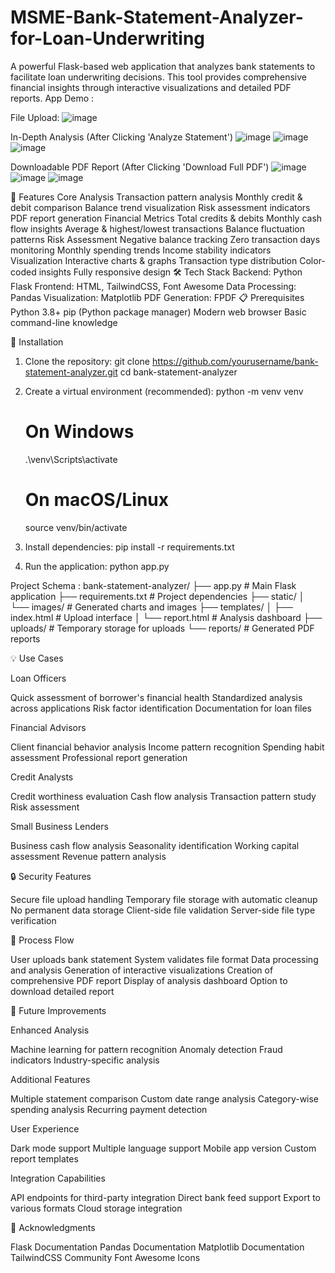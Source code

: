 # MSME-Bank-Statement-Analyzer-for-Loan-Underwriting
A powerful Flask-based web application that analyzes bank statements to facilitate loan underwriting decisions. This tool provides comprehensive financial insights through interactive visualizations and detailed PDF reports.
App Demo :

File Upload:
![image](https://github.com/user-attachments/assets/73b403d0-8bf5-47e0-ac56-1603f50392dd)

In-Depth Analysis (After Clicking 'Analyze Statement')
![image](https://github.com/user-attachments/assets/6637db38-a276-4ac6-bc58-0def12fd0acc)
![image](https://github.com/user-attachments/assets/c5a68b23-2fcd-4334-b68b-b40f613dcd59)
![image](https://github.com/user-attachments/assets/dc0577de-545d-41bf-aa36-40059830ee01)

Downloadable PDF Report (After Clicking 'Download Full PDF')
![image](https://github.com/user-attachments/assets/7556bb1d-fece-488b-a4b1-8e1aa29bcf85)
![image](https://github.com/user-attachments/assets/a0964b0f-e764-4da0-b837-f2805f064ade)
![image](https://github.com/user-attachments/assets/6fca2eb1-caf5-48a8-b411-faa7837b78e7)

🌟 Features
Core Analysis
Transaction pattern analysis
Monthly credit & debit comparison
Balance trend visualization
Risk assessment indicators
PDF report generation
Financial Metrics
Total credits & debits
Monthly cash flow insights
Average & highest/lowest transactions
Balance fluctuation patterns
Risk Assessment
Negative balance tracking
Zero transaction days monitoring
Monthly spending trends
Income stability indicators
Visualization
Interactive charts & graphs
Transaction type distribution
Color-coded insights
Fully responsive design
🛠️ Tech Stack
Backend: Python Flask
Frontend: HTML, TailwindCSS, Font Awesome
Data Processing: Pandas
Visualization: Matplotlib
PDF Generation: FPDF
📋 Prerequisites
Python 3.8+
pip (Python package manager)
Modern web browser
Basic command-line knowledge


🚀 Installation

1. Clone the repository: 
   git clone https://github.com/yourusername/bank-statement-analyzer.git
   cd bank-statement-analyzer

2. Create a virtual environment (recommended):
   python -m venv venv
   # On Windows
   .\venv\Scripts\activate
   # On macOS/Linux
   source venv/bin/activate

3. Install dependencies:
   pip install -r requirements.txt
   
4. Run the application:
   python app.py

Project Schema :
bank-statement-analyzer/
├── app.py                 # Main Flask application
├── requirements.txt       # Project dependencies
├── static/
│   └── images/           # Generated charts and images
├── templates/
│   ├── index.html        # Upload interface
│   └── report.html       # Analysis dashboard
├── uploads/              # Temporary storage for uploads
└── reports/              # Generated PDF reports

💡 Use Cases

Loan Officers

Quick assessment of borrower's financial health
Standardized analysis across applications
Risk factor identification
Documentation for loan files


Financial Advisors

Client financial behavior analysis
Income pattern recognition
Spending habit assessment
Professional report generation


Credit Analysts

Credit worthiness evaluation
Cash flow analysis
Transaction pattern study
Risk assessment


Small Business Lenders

Business cash flow analysis
Seasonality identification
Working capital assessment
Revenue pattern analysis



🔒 Security Features

Secure file upload handling
Temporary file storage with automatic cleanup
No permanent data storage
Client-side file validation
Server-side file type verification

🔄 Process Flow

User uploads bank statement
System validates file format
Data processing and analysis
Generation of interactive visualizations
Creation of comprehensive PDF report
Display of analysis dashboard
Option to download detailed report

🚀 Future Improvements

Enhanced Analysis

Machine learning for pattern recognition
Anomaly detection
Fraud indicators
Industry-specific analysis


Additional Features

Multiple statement comparison
Custom date range analysis
Category-wise spending analysis
Recurring payment detection


User Experience

Dark mode support
Multiple language support
Mobile app version
Custom report templates


Integration Capabilities

API endpoints for third-party integration
Direct bank feed support
Export to various formats
Cloud storage integration

🙏 Acknowledgments

Flask Documentation
Pandas Documentation
Matplotlib Documentation
TailwindCSS Community
Font Awesome Icons





